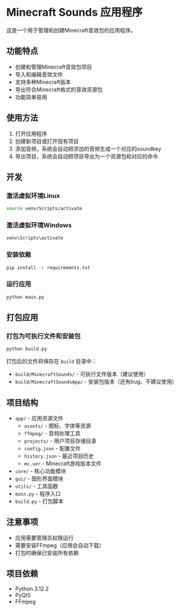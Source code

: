 # Minecraft Sounds 应用程序

这是一个用于管理和创建Minecraft音效包的应用程序。

## 功能特点

- 创建和管理Minecraft音效包项目
- 导入和编辑音效文件
- 支持多种Minecraft版本
- 导出符合Minecraft格式的音效资源包
- 功能简单易用

## 使用方法

1. 打开应用程序
2. 创建新项目或打开现有项目
3. 添加音频，系统会自动把添加的音频生成一个对应的soundkey
4. 导出项目，系统会自动把项目导出为一个资源包和对应的命令

## 开发

### 激活虚拟环境Linux

```bash
source venv/Scripts/activate
```

### 激活虚拟环境Windows

```bash
venv\Scripts\activate
```

### 安装依赖

```bash
pip install -r requirements.txt
```

### 运行应用

```bash
python main.py
```

## 打包应用

### 打包为可执行文件和安装包

```bash
python build.py
```

打包后的文件将保存在 `build` 目录中：

- `build/MinecraftSounds/` - 可执行文件版本（建议使用）
- `build/MinecraftSoundsApp/` - 安装包版本（还有bug，不建议使用）

## 项目结构

- `app/` - 应用资源文件
  - `assets/` - 图标、字体等资源
  - `ffmpeg/` - 音频处理工具
  - `projects/` - 用户项目存储目录
  - `config.json` - 配置文件
  - `history.json` - 最近项目历史
  - `mc.ver` - Minecraft游戏版本文件
- `core/` - 核心功能模块
- `gui/` - 图形界面模块
- `utils/` - 工具函数
- `main.py` - 程序入口
- `build.py` - 打包脚本

## 注意事项

- 应用需要管理员权限运行
- 需要安装FFmpeg（应用会自动下载）
- 打包时确保已安装所有依赖

## 项目依赖

- Python 3.12.2
- PyQt5
- FFmpeg